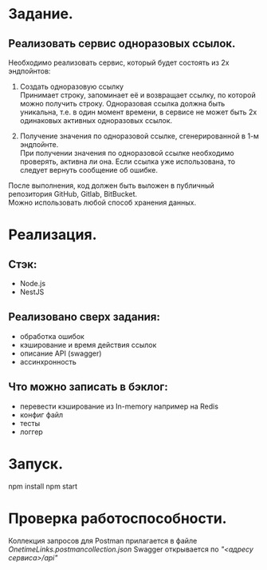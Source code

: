 # Задание.

## Реализовать сервис одноразовых ссылок.
Необходимо реализовать сервис, который будет состоять из 2х эндпойнтов:       
       
1. Создать одноразовую ссылку       
Принимает строку, запоминает её и возвращает ссылку, по которой можно получить строку.
Одноразовая ссылка должна быть уникальна, т.е. в один момент времени, в сервисе не может быть 2х одинаковых активных одноразовых ссылок.       
       
2. Получение значения по одноразовой ссылке, сгенерированной в 1-м эндпойнте.       
При получении значения по одноразовой ссылке необходимо проверять, активна ли она. 
Если ссылка уже использована, то следует вернуть сообщение об ошибке.       

После выполнения, код должен быть выложен в публичный репозитория GitHub, Gitlab, BitBucket.       
Можно использовать любой способ хранения данных.

# Реализация.

## Стэк:
- Node.js
- NestJS

## Реализовано сверх задания:
- обработка ошибок
- кэширование и время действия ссылок
- описание API (swagger)
- ассинхронность

## Что можно записать в бэклог:
- перевести кэширование из In-memory например на Redis
- конфиг файл
- тесты
- логгер

# Запуск.

npm install
npm start

# Проверка работоспособности.

Коллекция запросов для Postman прилагается в файле _OnetimeLinks.postmancollection.json_
Swagger открывается по _"<адресу сервиса>/api"_
